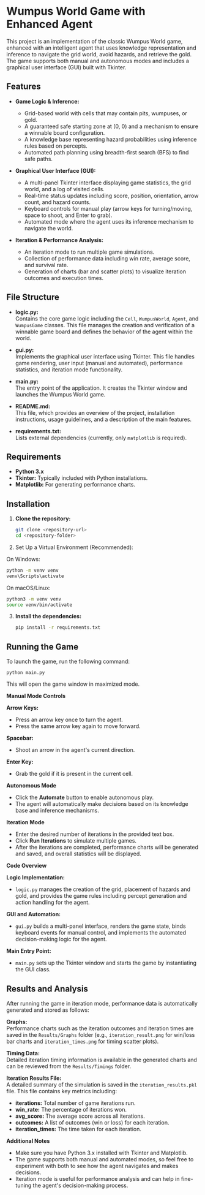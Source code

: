 # Wumpus World Game with Enhanced Agent

This project is an implementation of the classic Wumpus World game, enhanced with an intelligent agent that uses knowledge representation and inference to navigate the grid world, avoid hazards, and retrieve the gold. The game supports both manual and autonomous modes and includes a graphical user interface (GUI) built with Tkinter.

## Features

- **Game Logic & Inference:**
  - Grid-based world with cells that may contain pits, wumpuses, or gold.
  - A guaranteed safe starting zone at (0, 0) and a mechanism to ensure a winnable board configuration.
  - A knowledge base representing hazard probabilities using inference rules based on percepts.
  - Automated path planning using breadth-first search (BFS) to find safe paths.

- **Graphical User Interface (GUI):**
  - A multi-panel Tkinter interface displaying game statistics, the grid world, and a log of visited cells.
  - Real-time status updates including score, position, orientation, arrow count, and hazard counts.
  - Keyboard controls for manual play (arrow keys for turning/moving, space to shoot, and Enter to grab).
  - Automated mode where the agent uses its inference mechanism to navigate the world.

- **Iteration & Performance Analysis:**
  - An iteration mode to run multiple game simulations.
  - Collection of performance data including win rate, average score, and survival rate.
  - Generation of charts (bar and scatter plots) to visualize iteration outcomes and execution times.

## File Structure

- **logic.py:**  
  Contains the core game logic including the `Cell`, `WumpusWorld`, `Agent`, and `WumpusGame` classes. This file manages the creation and verification of a winnable game board and defines the behavior of the agent within the world.

- **gui.py:**  
  Implements the graphical user interface using Tkinter. This file handles game rendering, user input (manual and automated), performance statistics, and iteration mode functionality.

- **main.py:**  
  The entry point of the application. It creates the Tkinter window and launches the Wumpus World game.

- **README.md:**  
  This file, which provides an overview of the project, installation instructions, usage guidelines, and a description of the main features.

- **requirements.txt:**  
  Lists external dependencies (currently, only `matplotlib` is required).

## Requirements

- **Python 3.x**  
- **Tkinter:** Typically included with Python installations.
- **Matplotlib:** For generating performance charts.

## Installation

1. **Clone the repository:**

   ```bash
   git clone <repository-url>
   cd <repository-folder>

2. Set Up a Virtual Environment (Recommended):

On Windows:

```bash
python -m venv venv
venv\Scripts\activate
```

On macOS/Linux:

```bash
python3 -m venv venv
source venv/bin/activate
```


3. **Install the dependencies:**

    ```bash
    pip install -r requirements.txt

## Running the Game
To launch the game, run the following command:

    python main.py

This will open the game window in maximized mode.

**Manual Mode Controls**

**Arrow Keys:**

- Press an arrow key once to turn the agent.
- Press the same arrow key again to move forward.

**Spacebar:**
- Shoot an arrow in the agent's current direction.

**Enter Key:**
- Grab the gold if it is present in the current cell.

**Autonomous Mode**

- Click the **Automate** button to enable autonomous play.
- The agent will automatically make decisions based on its knowledge base and inference mechanisms.

**Iteration Mode**

- Enter the desired number of iterations in the provided text box.
- Click **Run Iterations** to simulate multiple games.
- After the iterations are completed, performance charts will be generated and saved, and overall statistics will be displayed.

**Code Overview**

**Logic Implementation:**
- `logic.py` manages the creation of the grid, placement of hazards and gold, and provides the game rules including percept generation and action handling for the agent.

**GUI and Automation:**
- `gui.py` builds a multi-panel interface, renders the game state, binds keyboard events for manual control, and implements the automated decision-making logic for the agent.

**Main Entry Point:**
- `main.py` sets up the Tkinter window and starts the game by instantiating the GUI class.

## Results and Analysis

After running the game in iteration mode, performance data is automatically generated and stored as follows:

**Graphs:**  
Performance charts such as the iteration outcomes and iteration times are saved in the `Results/Graphs` folder (e.g., `iteration_result.png` for win/loss bar charts and `iteration_times.png` for timing scatter plots).

**Timing Data:**  
Detailed iteration timing information is available in the generated charts and can be reviewed from the `Results/Timings` folder.

**Iteration Results File:**  
A detailed summary of the simulation is saved in the `iteration_results.pkl` file. This file contains key metrics including:
- **iterations:** Total number of game iterations run.
- **win_rate:** The percentage of iterations won.
- **avg_score:** The average score across all iterations.
- **outcomes:** A list of outcomes (win or loss) for each iteration.
- **iteration_times:** The time taken for each iteration.

**Additional Notes**

- Make sure you have Python 3.x installed with Tkinter and Matplotlib.
- The game supports both manual and automated modes, so feel free to experiment with both to see how the agent navigates and makes decisions.
- Iteration mode is useful for performance analysis and can help in fine-tuning the agent's decision-making process.

